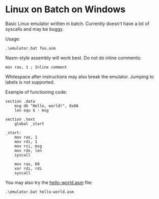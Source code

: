 # Linux on Batch on Windows

Basic Linux emulator written in batch. Currently doesn't have a lot of syscalls and may be buggy.

Usage:

```batch
.\emulator.bat foo.asm
```

Nasm-style assembly will work best. Do not do inline comments:
```assembly
mov rax, 1 ; Inline comment
```
Whitespace after instructions may also break the emulator.
Jumping to labels is not supported.

Example of functioning code:
```assembly
section .data
    msg db "Hello, world!", 0x0A
    len equ $ - msg

section .text
    global _start

_start:
    mov rax, 1
    mov rdi, 1
    mov rsi, msg
    mov rdx, len
    syscall

    mov rax, 60
    xor rdi, rdi
    syscall
```
You may also try the [hello-world.asm](./src/hello-world.asm) file:
```batch
.\emulator.bat hello-world.asm
```